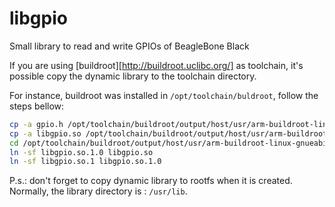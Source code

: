 libgpio
======

Small library to read and write GPIOs of BeagleBone Black

If you are using [buildroot][http://buildroot.uclibc.org/] as toolchain, it's possible copy
the dynamic library to the toolchain directory.

For instance, buildroot was installed in `/opt/toolchain/buldroot`, follow the steps bellow:

```sh
cp -a gpio.h /opt/toolchain/buildroot/output/host/usr/arm-buildroot-linux-gnueabihf/sysroot/usr/include/gpio.h
cp -a libgpio.so /opt/toolchain/buildroot/output/host/usr/arm-buildroot-linux-gnueabihf/sysroot/usr/lib/libgpio.so.1.0
cd /opt/toolchain/buildroot/output/host/usr/arm-buildroot-linux-gnueabihf/sysroot/usr/lib/
ln -sf libgpio.so.1.0 libgpio.so
ln -sf libgpio.so.1 libgpio.so.1.0

```

P.s.: don't forget to copy dynamic library to rootfs when it is created.
Normally, the library directory is : `/usr/lib`.
